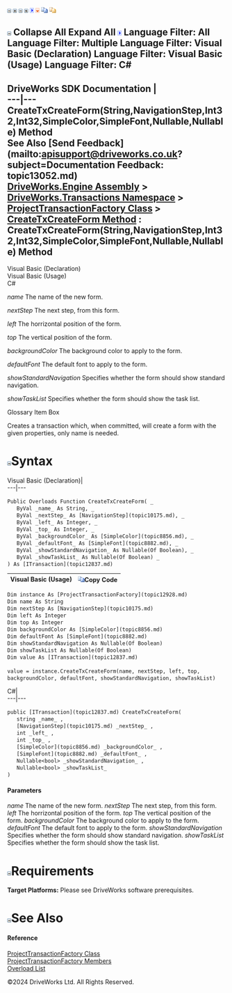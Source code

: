 ![](dotnetimages/collapse.gif) ![](dotnetimages/expand.gif) ![](dotnetimages/collapse.gif) ![](dotnetimages/expand.gif) ![](dotnetimages/drpdown.gif) ![](dotnetimages/drpdown_orange.gif) ![](dotnetimages/copycode.gif) ![](dotnetimages/copycodeHighlight.gif)

![](dotnetimages/collapse.gif) Collapse All Expand All ![](dotnetimages/drpdown.gif) Language Filter: All  Language Filter: Multiple  Language Filter: Visual Basic (Declaration) Language Filter: Visual Basic (Usage) Language Filter: C#  
---  
DriveWorks SDK Documentation  |   
---|---  
CreateTxCreateForm(String,NavigationStep,Int32,Int32,SimpleColor,SimpleFont,Nullable<Boolean>,Nullable<Boolean>) Method   
See Also [Send Feedback](mailto:apisupport@driveworks.co.uk?subject=Documentation Feedback: topic13052.md)  
[DriveWorks.Engine Assembly](topic2156.md) > [DriveWorks.Transactions Namespace](topic12835.md) > [ProjectTransactionFactory Class](topic12928.md) > [CreateTxCreateForm Method](topic13050.md) : CreateTxCreateForm(String,NavigationStep,Int32,Int32,SimpleColor,SimpleFont,Nullable<Boolean>,Nullable<Boolean>) Method  
---  
  
Visual Basic (Declaration)    
Visual Basic (Usage)    
C# 

_name_
    The name of the new form.

_nextStep_
    The next step, from this form.

_left_
    The horrizontal position of the form.

_top_
    The vertical position of the form.

_backgroundColor_
    The background color to apply to the form.

_defaultFont_
    The default font to apply to the form.

_showStandardNavigation_
    Specifies whether the form should show standard navigation.

_showTaskList_
    Specifies whether the form should show the task list.

Glossary Item Box

Creates a transaction which, when committed, will create a form with the given properties, only name is needed. 

# ![](dotnetimages/collapse.gif)Syntax

Visual Basic (Declaration)|   
---|---  
      
    
    Public Overloads Function CreateTxCreateForm( _
       ByVal _name_ As String, _
       ByVal _nextStep_ As [NavigationStep](topic10175.md), _
       ByVal _left_ As Integer, _
       ByVal _top_ As Integer, _
       ByVal _backgroundColor_ As [SimpleColor](topic8856.md), _
       ByVal _defaultFont_ As [SimpleFont](topic8882.md), _
       ByVal _showStandardNavigation_ As Nullable(Of Boolean), _
       ByVal _showTaskList_ As Nullable(Of Boolean) _
    ) As [ITransaction](topic12837.md)  
  
Visual Basic (Usage)| ![](dotnetimages/copycode.gif)Copy Code  
---|---  
      
    
    Dim instance As [ProjectTransactionFactory](topic12928.md)
    Dim name As String
    Dim nextStep As [NavigationStep](topic10175.md)
    Dim left As Integer
    Dim top As Integer
    Dim backgroundColor As [SimpleColor](topic8856.md)
    Dim defaultFont As [SimpleFont](topic8882.md)
    Dim showStandardNavigation As Nullable(Of Boolean)
    Dim showTaskList As Nullable(Of Boolean)
    Dim value As [ITransaction](topic12837.md)
     
    value = instance.CreateTxCreateForm(name, nextStep, left, top, backgroundColor, defaultFont, showStandardNavigation, showTaskList)  
  
C#|   
---|---  
      
    
    public [ITransaction](topic12837.md) CreateTxCreateForm( 
       string _name_ ,
       [NavigationStep](topic10175.md) _nextStep_ ,
       int _left_ ,
       int _top_ ,
       [SimpleColor](topic8856.md) _backgroundColor_ ,
       [SimpleFont](topic8882.md) _defaultFont_ ,
       Nullable<bool> _showStandardNavigation_ ,
       Nullable<bool> _showTaskList_
    )  
  
#### Parameters

 _name_
    The name of the new form.
_nextStep_
    The next step, from this form.
_left_
    The horrizontal position of the form.
_top_
    The vertical position of the form.
_backgroundColor_
    The background color to apply to the form.
_defaultFont_
    The default font to apply to the form.
_showStandardNavigation_
    Specifies whether the form should show standard navigation.
_showTaskList_
    Specifies whether the form should show the task list.

# ![](dotnetimages/collapse.gif)Requirements

**Target Platforms:** Please see DriveWorks software prerequisites.

# ![](dotnetimages/collapse.gif)See Also

#### Reference

[ProjectTransactionFactory Class](topic12928.md)   
[ProjectTransactionFactory Members](topic12929.md)   
[Overload List](topic13050.md)

©2024 DriveWorks Ltd. All Rights Reserved.
